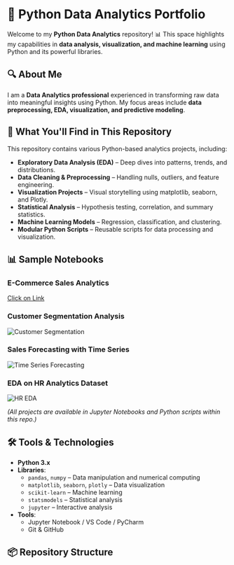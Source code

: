# 🐍 Python Data Analytics Portfolio

Welcome to my **Python Data Analytics** repository! 📊 This space highlights my capabilities in **data analysis, visualization, and machine learning** using Python and its powerful libraries.

## 🔍 About Me
I am a **Data Analytics professional** experienced in transforming raw data into meaningful insights using Python. My focus areas include **data preprocessing, EDA, visualization, and predictive modeling**.

## 📂 What You'll Find in This Repository
This repository contains various Python-based analytics projects, including:
- **Exploratory Data Analysis (EDA)** – Deep dives into patterns, trends, and distributions.
- **Data Cleaning & Preprocessing** – Handling nulls, outliers, and feature engineering.
- **Visualization Projects** – Visual storytelling using matplotlib, seaborn, and Plotly.
- **Statistical Analysis** – Hypothesis testing, correlation, and summary statistics.
- **Machine Learning Models** – Regression, classification, and clustering.
- **Modular Python Scripts** – Reusable scripts for data processing and visualization.

## 📊 Sample Notebooks

### E-Commerce Sales Analytics
[Click on Link](https://github.com/WajahatSiddique254/Pythont_Treasury/blob/main/E-Commerce%20Sales%20Analytics%20Projects/1_Project%20Description.md)
### Customer Segmentation Analysis
![Customer Segmentation](images/customer_segmentation.png)

### Sales Forecasting with Time Series
![Time Series Forecasting](images/time_series_forecast.png)

### EDA on HR Analytics Dataset
![HR EDA](images/hr_eda.png)

_(All projects are available in Jupyter Notebooks and Python scripts within this repo.)_

## 🛠 Tools & Technologies
- **Python 3.x**
- **Libraries**:
  - `pandas`, `numpy` – Data manipulation and numerical computing
  - `matplotlib`, `seaborn`, `plotly` – Data visualization
  - `scikit-learn` – Machine learning
  - `statsmodels` – Statistical analysis
  - `jupyter` – Interactive analysis
- **Tools**:
  - Jupyter Notebook / VS Code / PyCharm
  - Git & GitHub

## 📦 Repository Structure


